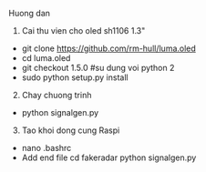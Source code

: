 Huong dan
1. Cai thu vien cho oled sh1106 1.3"
+ git clone https://github.com/rm-hull/luma.oled
+ cd luma.oled
+ git checkout 1.5.0 #su dung voi python 2
+ sudo python setup.py install

2. Chay chuong trinh
+ python signalgen.py

3. Tao khoi dong cung Raspi
+ nano .bashrc
+ Add end file
cd fakeradar
python signalgen.py
